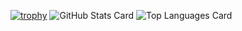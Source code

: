 [![trophy](https://github-profile-trophy.vercel.app/?username=kunihito)](https://github.com/ryo-ma/github-profile-trophy)
![GitHub Stats Card](https://github-readme-stats.vercel.app/api?username=kunihito&count_private=true&theme=monokai)
![Top Languages Card](https://github-readme-stats.vercel.app/api/top-langs/?username=kunihito&count_private=true&theme=monokai)


<!--
**kunihito/kunihito** is a ✨ _special_ ✨ repository because its `README.md` (this file) appears on your GitHub profile.

Here are some ideas to get you started:

- 🔭 I’m currently working on ...
- 🌱 I’m currently learning ...
- 👯 I’m looking to collaborate on ...
- 🤔 I’m looking for help with ...
- 💬 Ask me about ...
- 📫 How to reach me: ...
- 😄 Pronouns: ...
- ⚡ Fun fact: ...
-->
